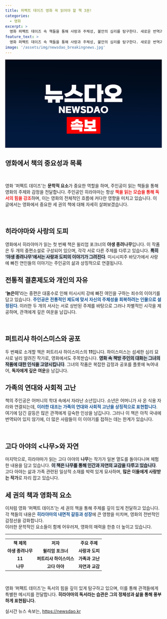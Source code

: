 ```yaml
---
title: 퍼펙트 데이즈 영화 꼭 읽어야 할 책 3권!
categories:
  - 영화
excerpt: >
  영화 퍼펙트 데이즈 속 책들을 통해 사랑과 주체성, 불안의 심리를 탐구한다. 새로운 번역과 부활로 주목받는 <나무>와 <야생의 정열>, 그리고 하이스미스의 <11>의 비하인드 스토리를 만나보자!
feature_text: >
  영화 퍼펙트 데이즈 속 책들을 통해 사랑과 주체성, 불안의 심리를 탐구한다. 새로운 번역과 부활로 주목받는 <나무>와 <야생의 정열>, 그리고 하이스미스의 <11>의 비하인드 스토리를 만나보자!
image: '/assets/img/newsdao_breakingnews.jpg'
---
```


<p><img src="/assets/img/newsdao_breakingnews.jpg" alt="koreaapp 속보" /></p>

<h2 data-ke-size="size26">영화에서 책의 중요성과 목록</h2>

<p data-ke-size="size16">&nbsp;</p>

<p>영화 '퍼펙트 데이즈'는 <b>문학적 요소</b>가 중요한 역할을 하며, 주인공이 읽는 책들을 통해 영화의 주제와 감정을 전달합니다. 주인공인 히라야마는 항상 <b><span style="color: #ee2323;">책을 읽는 모습을 통해 독서의 힘을 강조</span></b>하며, 이는 영화의 전체적인 흐름에 커다란 영향을 미치고 있습니다. 이 글에서는 영화에서 중요한 세 권의 책에 대해 자세히 살펴보겠습니다.</p>

<p data-ke-size="size16">&nbsp;</p>

<h2 data-ke-size="size26">히라야마와 사랑의 도피</h2>

<p>영화에서 히라야마가 읽는 첫 번째 책은 윌리엄 포크너의 <b>야생 종려나무</b>입니다. 이 작품은 두 개의 중편소설로 구성되어 있으며, 각각 서로 다른 주제를 다루고 있습니다. <b><span style="background-color: #21538527;">특히 ‘야생 종려나무’에서는 사랑과 도피의 이야기가 그려진다</span></b>. 미시시피주 바닷가에서 사랑에 빠진 연인들의 이야기는 주인공의 삶과 상징적으로 연결됩니다. </p>

<h2 data-ke-size="size26">전통적 결혼제도와 개인의 자유</h2>

<p><b>‘늙은이’</b>라는 중편은 대홍수로 인해 미시시피 강에 빠진 여인을 구하는 죄수의 이야기를 담고 있습니다. <b><span style="color: #1a5490;">주인공은 전통적인 제도에 맞서 자신의 주체성을 회복하려는 인물으로 설정된다</span></b>. 이러한 두 개의 서사는 서로 상반된 주제를 바탕으로 그러나 차별적인 시각을 제공하며, 관객에게 깊은 여운을 남깁니다.</p>

<p data-ke-size="size16">&nbsp;</p>

<h2 data-ke-size="size26">퍼트리샤 하이스미스와 공포</h2>

<p>두 번째로 소개할 책은 퍼트리샤 하이스미스의 <b>11</b>입니다. 하이스미스는 섬세한 심리 묘사로 널리 알려진 작가로, 영화에서도 주목받습니다. <b><span style="background-color: #21538527;">영화 속 책방 주인의 대화는 그녀의 작품에 대한 인식을 고양시킵니다</span></b>. 그녀의 작품은 복잡한 감정과 공포를 플롯에 녹여내어, <b>독자에게 깊은 여운</b>을 남깁니다.</p>

<h2 data-ke-size="size26">가족의 연대와 사회적 고난</h2>

<p>책의 주인공은 어머니의 학대 속에서 자라난 소년입니다. 소년은 어머니가 사 온 식용 자라와 연결되는데, <b><span style="color: #1a5490;">이러한 대조는 가족의 연대와 사회적 고난을 상징적으로 표현합니다</span></b>. 여기에 담긴 갈등은 많은 관객에게 깊숙한 인상을 남깁니다. 그러나 이 책은 아직 국내에 번역되어 있지 않기에, 더 많은 사람들이 이 이야기를 접하는 데는 한계가 있습니다.</p>

<p data-ke-size="size16">&nbsp;</p>

<h2 data-ke-size="size26">고다 아야의 <나무>와 자연</h2>

<p>마지막으로, 히라야마가 읽는 고다 아야의 <b>나무</b>는 작가가 일본 열도를 돌아다니며 체험한 내용을 담고 있습니다. <b><span style="background-color: #21538527;">이 책은 나무를 통해 인간과 자연의 교감을 다루고 있습니다</span></b>. 고다 아야는 삶과 가족 관련된 일상적 소재를 박력 있게 묘사하며, <b>많은 이들에게 사랑받는 작가</b>로 자리 잡고 있습니다.</p>

<h2 data-ke-size="size26">세 권의 책과 영화적 요소</h2>

<p>이처럼 영화 ‘퍼펙트 데이즈’는 세 권의 책을 통해 주제를 깊이 있게 전달하고 있습니다. 각 책들의 내용은 <b><span style="color: #1a5490;">히라야마의 내면적 갈등과 성장</span></b>에 큰 영향을 미치며, 영화의 전반적인 감정선을 강화합니다. <br> 이러한 문학적인 요소들이 함께 어우러져, 영화의 매력을 한층 더 높이고 있습니다.</p>

<hr />

<table>
    <tr>
        <td style="text-align: center; height: 17px;"><b>책 제목</b></td>
        <td style="text-align: center; height: 17px;"><b>저자</b></td>
        <td style="text-align: center; height: 17px;"><b>주요 주제</b></td>
    </tr>
    <tr>
        <td style="text-align: center; height: 17px;"><b>야생 종려나무</b></td>
        <td style="text-align: center; height: 17px;"><b>윌리엄 포크너</b></td>
        <td style="text-align: center; height: 17px;"><b>사랑과 도피</b></td>
    </tr>
    <tr>
        <td style="text-align: center; height: 17px;"><b>11</b></td>
        <td style="text-align: center; height: 17px;"><b>퍼트리샤 하이스미스</b></td>
        <td style="text-align: center; height: 17px;"><b>가족과 고난</b></td>
    </tr>
    <tr>
        <td style="text-align: center; height: 17px;"><b>나무</b></td>
        <td style="text-align: center; height: 17px;"><b>고다 아야</b></td>
        <td style="text-align: center; height: 17px;"><b>자연과 교감</b></td>
    </tr>
</table>

<p data-ke-size="size16">&nbsp;</p>

<p>영화 ‘퍼펙트 데이즈’는 독서의 힘을 깊이 있게 탐구하고 있으며, 이를 통해 관객들에게 특별한 메시지를 전달합니다. <b>히라야마의 독서라는 습관은 그의 정체성과 삶을 통해 풍부하게 표현됩니다.</b></p>
실시간 뉴스 속보는, <a href="https://newsdao.kr" rel="dofollow">https://newsdao.kr</a>


